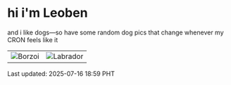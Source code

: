 # hi i'm Leoben

and i like dogs—so have some random dog pics that change whenever my CRON feels like it

|  |  |
|--------|----------|
| ![Borzoi](https://random-dog-vercel.vercel.app/api/random-borzoi?v=1752663596) | ![Labrador](https://random-dog-vercel.vercel.app/api/random-labrador?v=1752663596) |

Last updated: 2025-07-16 18:59 PHT
